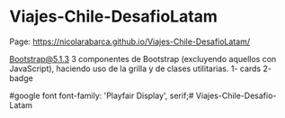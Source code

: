 # Viajes-Chile-DesafioLatam
 Page: https://nicolarabarca.github.io/Viajes-Chile-DesafioLatam/


Bootstrap@5.1.3
3 componentes de Bootstrap (excluyendo aquellos con
JavaScript), haciendo uso de la grilla y de clases utilitarias.
1- cards
2- badge

#google font font-family: 'Playfair Display', serif;# Viajes-Chile-Desafio-Latam

